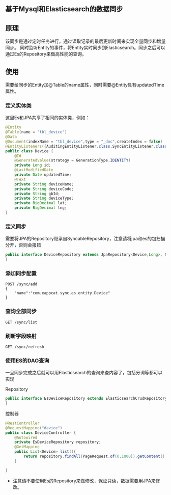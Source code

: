基于Mysql和Elasticsearch的数据同步
---------------------

## 原理

该同步是通过定时任务进行，通过读取记录的最后更新时间来实现全量同步和增量同步。
同时监听Entity的事件，将Entity实时同步到Elasticsearch。同步之后可以通过Es的Repository来做高性能的查询。

## 使用
需要给同步的Entity加@Table的name属性，同时需要@Entity具有updatedTime属性。

### 定义实体类
这里Es和JPA共享了相同的实体类，例如：
```java
@Entity
@Table(name = "tbl_device")
@Data
@Document(indexName = "tbl_device",type = "_doc",createIndex = false)
@EntityListeners({AuditingEntityListener.class,SyncEntityListener.class})
public class Device {
    @Id
    @GeneratedValue(strategy = GenerationType.IDENTITY)
    private Long id;
    @LastModifiedDate
    private Date updatedTime;
    @Text
    private String deviceName;
    private String deviceCode;
    private String gbId;
    private String deviceType;
    private BigDecimal lat;
    private BigDecimal lng;
}

```

### 定义同步
需要将JPA的Repository继承自SyncableRepository，注意请将jpa和es的包扫描分开，否则会报错
```java
public interface DeviceRepository extends JpaRepository<Device,Long>, SyncableRepository<Device> {
}
```

### 添加同步配置

```http request
POST /sync/add
{
    "name":"com.eappcat.sync.es.entity.Device"
}
```

### 查询全部同步

```http request
GET /sync/list

```

### 刷新字段映射

```http request
GET /sync/refresh

```

### 使用ES的DAO查询
一旦同步完成之后就可以用Elasticsearch的查询来查内容了，包括分词等都可以实现

Repository
```java
public interface EsDeviceRepository extends ElasticsearchCrudRepository<Device,String> {
}
```
控制器
```java
@RestController
@RequestMapping("device")
public class DeviceController {
    @Autowired
    private EsDeviceRepository repository;
    @GetMapping
    public List<Device> list(){
        return repository.findAll(PageRequest.of(0,1000)).getContent();
    }

}
```

* 注意请不要使用Es的Repository来做修改，保证只读，数据需要用JPA来修改。